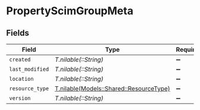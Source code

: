 # PropertyScimGroupMeta


## Fields

| Field                                                                          | Type                                                                           | Required                                                                       | Description                                                                    |
| ------------------------------------------------------------------------------ | ------------------------------------------------------------------------------ | ------------------------------------------------------------------------------ | ------------------------------------------------------------------------------ |
| `created`                                                                      | *T.nilable(::String)*                                                          | :heavy_minus_sign:                                                             | N/A                                                                            |
| `last_modified`                                                                | *T.nilable(::String)*                                                          | :heavy_minus_sign:                                                             | N/A                                                                            |
| `location`                                                                     | *T.nilable(::String)*                                                          | :heavy_minus_sign:                                                             | N/A                                                                            |
| `resource_type`                                                                | [T.nilable(Models::Shared::ResourceType)](../../models/shared/resourcetype.md) | :heavy_minus_sign:                                                             | N/A                                                                            |
| `version`                                                                      | *T.nilable(::String)*                                                          | :heavy_minus_sign:                                                             | N/A                                                                            |